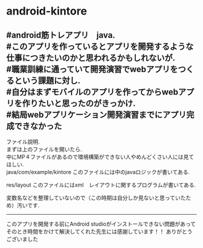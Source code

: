 # android-kintore
#android筋トレアプリ　java.  
#このアプリを作っているとアプリを開発するような仕事につきたいのかと思われるかもしれないが.   
#職業訓練に通っていて開発演習でwebアプリをつくるという課題に対し.   
#自分はまずモバイルのアプリを作ってからwebアプリを作りたいと思ったのがきっかけ.   
#結局webアプリケーション開発演習までにアプリ完成できなかった
---
ファイル説明.  
まずは上のファイルを開いたら.  
中にMP４ファイルがあるので環境構築ができない人やめんどくさい人には見てほしい.  
java/com/example/kintore このファイルには中のjavaロジックが書いてある. 

res/layout このファイルにはxml　レイアウトに関するプログラムが書いてある. 

変数名などを整理していないので（この時期は自分しか見ないと思っていたため）汚いです. 

----
このアプリを開発する前にAndroid studioがインストールできない問題があってそのとき時間をかけて解決してくれた先生には感謝しています！！ ありがとうございました
